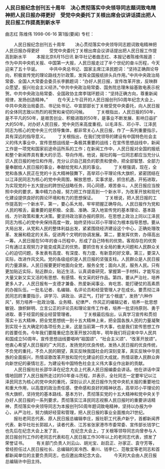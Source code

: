 ### 人民日报纪念创刊五十周年　决心贯彻落实中央领导同志题词致电精神把人民日报办得更好　受党中央委托丁关根出席会议讲话提出把人民日报工作提高到新水平
曲志红  陈维伟
1998-06-16
第1版(要闻)
专栏：

　　人民日报纪念创刊五十周年
　　决心贯彻落实中央领导同志题词致电精神把人民日报办得更好
　　受党中央委托丁关根出席会议讲话提出把人民日报工作提高到新水平
　　本报北京6月15日讯 新华社记者曲志红、本报记者陈维伟报道：作为中共中央机关报、中国第一大报，人民日报走过了半个世纪的奋斗历程，今天迎来了五十华诞。
　　中共中央总书记、国家主席江泽民题词：“坚持正确舆论导向，积极宣传党的理论路线方针政策，发挥全国报纸排头兵作用。”中共中央政治局常委、全国人大常委会委员长李鹏题词：“办好人民日报，宣传改革开放，反映群众愿望，振兴社会主义经济。”中共中央政治局常委、国务院总理朱镕基致电表示祝贺。中共中央政治局常委、全国政协主席李瑞环题词：“坚持正确方向，尊重新闻规律，发扬创造精神。”
　　在今天上午召开的人民日报创刊50周年纪念大会上，中共中央政治局委员、书记处书记、中宣部部长丁关根受党中央委托，向人民日报的全体同志致以热烈的祝贺和亲切的问候。
　　丁关根指出，人民日报的50年，是不平凡的50年，是艰苦创业、积极进取的50年，是事业不断发展、影响日益扩大的50年。对办好人民日报，党中央历来高度重视。以毛泽东、邓小平、江泽民同志为核心的党中央三代领导集体，都非常关心人民日报，作了一系列重要指示，具有深远的指导意义。
　　丁关根指出，在我们党领导的建设有中国特色社会主义的伟大事业中，宣传思想战线是一条极其重要的战线；在宣传思想战线中，新闻工作是一项党和国家前途命运所系的工作；在新闻工作中，人民日报对全国的报纸和整个新闻界具有重大的示范、导向作用。他说，报社的每一位同志都应当充分认识人民日报的地位和作用，充分认识自己肩负的职责和使命，把全部智慧、全部力量奉献给人民日报的事业，奉献给党和人民的事业。
　　丁关根强调，现在，全党和各族人民正在党的十五大精神鼓舞下，高举邓小平理论伟大旗帜，紧密团结在以江泽民同志为核心的党中央周围，解放思想，实事求是，抓住机遇，开拓进取，为实现党的十五大提出的跨世纪战略任务，同心同德，艰苦奋斗。人民日报应当按照中央的要求，集中精力办报，努力把工作提高到一个新水平，为改革开放和现代化建设提供良好的舆论环境和有力的思想保证。
　　丁关根说，把人民日报的工作提高到一个新水平，第一，要心系大局，牢牢把握正确导向。人民日报作为党和人民的喉舌，最重要的是积极、全面、准确、深入地宣传党的基本理论、基本路线、方针政策和重大决策。要坚持政治家办报的原则，在思想上政治上同以江泽民同志为核心的党中央保持高度一致，始终坚持以邓小平理论为根本指导思想。要从大局出发，从党和人民的整体利益出发，紧紧围绕经济建设这个中心，正确处理改革、发展和稳定的关系，促进两个文明的协调发展。第二，要发挥优势，办得高出一筹。人民日报在50年的奋斗历程中，形成了自己特有的优势。客观存在的优势只有通过主观努力才能变成真正的优势。要抓住有关全局的重大问题和人民群众关心的迫切问题，多发表有高度、有深度、有力度、有新意的好文章。第三，要深入实际，改进作风文风。党的各级组织是人民日报的坚强支柱。人民群众是人民日报的力量源泉。人民日报要更好地面向全党，服务全党；面向人民，服务人民。只有更加贴近实际，贴近群众，贴近生活，认真调查研究，掌握第一手材料，才能写出大量又新又实又活的有思想、有感情、有文采的好作品。第四，要从严治社，培养更多人才。人民日报有一支德才兼备、热爱新闻事业、肯吃苦、能打硬仗的高素质的办报队伍，一批名记者、名编辑、名评论员和经营管理人才在成长。要贯彻江泽民同志的重要指示，讲学习、讲政治、讲正气，打好“五个根底”，发扬“六种作风”，努力培养一批政治强、业务精、纪律严、作风正的编辑记者，培养一批思想敏锐、旗帜鲜明、立言公正的评论员和理论宣传工作者，培养一批坚持原则、勇于进取、善于经营的报业经营管理者。
　　丁关根最后指出，认真学习宣传和贯彻落实十五大精神，把全党思想统一到十五大精神上来，把全国各族人民的力量凝聚到实现十五大确定的各项任务上来，这是当前第一件大事，也是我们宣传思想工作的首要任务。今年我们要隆重纪念改革开放20周年，明年我们将迎来中华人民共和国成立50周年。宣传思想战线要唱响“祖国颂”、“社会主义颂”、“改革开放颂”。他衷心希望人民日报的广大同志，发扬党的优良传统，发扬人民日报的优良传统，不负党的重托，不负人民的期望，真实反映我国社会的深刻变革，真实反映中华民族的全面振兴，热情讴歌改革开放和现代化建设的巨大成就，热情讴歌人民群众奔向新世纪的豪情壮志，为建设有中国特色社会主义伟大事业作出新的贡献。
　　人民日报社社长邵华泽在纪念大会上代表人民日报编委会讲话。他在讲话中深情地回顾了人民日报所走过的50年奋斗历程，并表示，全社同志一定要牢记以江泽民同志为核心的党中央的重托，深刻认识人民日报作为党中央机关报的重要地位和重大作用，以高度的政治责任感、使命感和良好的精神状态，高举邓小平理论的伟大旗帜，坚持党的基本路线、基本方针，贯彻落实党的十五大精神和党中央关于办好人民日报的一系列要求，贯彻落实江泽民同志视察人民日报时的重要讲话精神，贯彻落实中央领导同志为本报创刊50周年题词致电精神，坚持以办报为中心，从严治社，努力搞好经营和管理，把人民日报的事业全面推向21世纪。
　　报社老同志代表、原人民日报总编辑李庄，报社职工代表卢新宁，首都新闻界代表、新华社社长郭超人，读者代表、江苏省张家港市市委常委、宣传部长钱学仁也先后在纪念大会上发了言。
　　在纪念大会上，丁关根等领导同志向曾参与人民日报创刊工作的老同志代表和在人民日报工作30年以上的老同志代表，颁发了荣誉证书。
　　有关部门负责人刘云山、胡光宝、赵启正、孙家正、袁守芳等，曾经担任过人民日报社长、总编辑的吴冷西、秦川、钱李仁、范敬宜等老同志和首都新闻单位的主要负责同志，也应邀出席纪念大会。
　　今天的大会由人民日报总编辑许中田主持。

